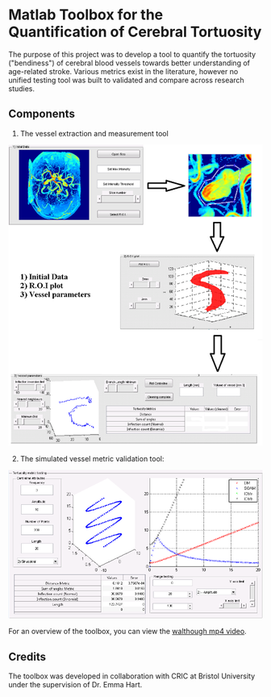 # Matlab Toolbox for the Quantification of Cerebral Tortuosity

The purpose of this project was to develop a tool to quantify the tortuosity ("bendiness") of cerebral blood vessels towards better understanding of age-related stroke. Various metrics exist in the literature, however no unified testing tool was built to validated and compare across research studies. 

## Components

1. The vessel extraction and measurement tool

![Tool1](./Tortuosity%20Paper%20Images/Figure_2.jpg)

2. The simulated vessel metric validation tool:

![Tool](./Tortuosity%20Paper%20Images/Figure_4.jpg)

For an overview of the toolbox, you can view the [walthough mp4 video](https://youtu.be/z_a9z4SmE-A).

## Credits

The toolbox was developed in collaboration with CRIC at Bristol University under the supervision of Dr. Emma Hart.
